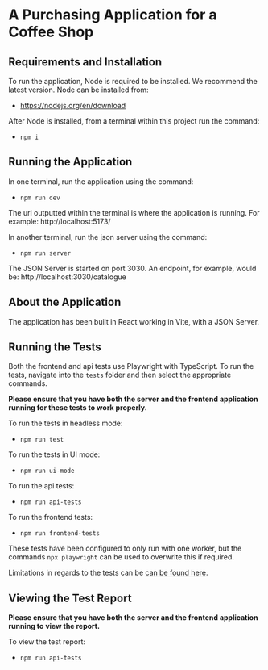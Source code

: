 # A Purchasing Application for a Coffee Shop

## Requirements and Installation

To run the application, Node is required to be installed. We recommend the latest version. Node can be installed from:

- https://nodejs.org/en/download

After Node is installed, from a terminal within this project run the command:

- `npm i`

## Running the Application

In one terminal, run the application using the command:

- `npm run dev`

The url outputted within the terminal is where the application is running. For example: http://localhost:5173/

In another terminal, run the json server using the command:

- `npm run server`

The JSON Server is started on port 3030. An endpoint, for example, would be: http://localhost:3030/catalogue

## About the Application

The application has been built in React working in Vite, with a JSON Server.

## Running the Tests

Both the frontend and api tests use Playwright with TypeScript. To run the tests, navigate into the `tests` folder and then select the appropriate commands.

**Please ensure that you have both the server and the frontend application running for these tests to work properly.**

To run the tests in headless mode:

- `npm run test`

To run the tests in UI mode:

- `npm run ui-mode`

To run the api tests:

- `npm run api-tests`

To run the frontend tests:

- `npm run frontend-tests`

These tests have been configured to only run with one worker, but the commands `npx playwright` can be used to overwrite this if required.

Limitations in regards to the tests can be [can be found here](./documentation/limitations.md).

## Viewing the Test Report

**Please ensure that you have both the server and the frontend application running to view the report.**

To view the test report:

- `npm run api-tests`
